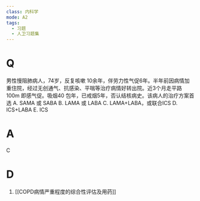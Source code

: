 ```yaml
---
class: 内科学
mode: A2
tags:
  - 习题
  - 人卫习题集
---
```


# Q
男性慢阻肺病人，74岁，反复咳嗽 10余年，伴劳力性气促6年。半年前因病情加重住院，经过无创通气、抗感染、平喘等治疗病情好转出院。近3个月走平路100m 即感气促。吸烟40 包年，已戒烟5年，否认结核病史。该病人的治疗方案首选
A. SAMA 或 SABA 
B. LAMA 或 LABA
C. LAMA+LABA，或联合ICS 
D. ICS+LABA
E. ICS
# A
C
# D
1. [[COPD病情严重程度的综合性评估及用药]]